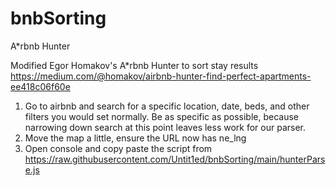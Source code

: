 # bnbSorting
A*rbnb Hunter

Modified Egor Homakov's A*rbnb Hunter to sort stay results
https://medium.com/@homakov/airbnb-hunter-find-perfect-apartments-ee418c06f60e


1. Go to airbnb and search for a specific location, date, beds, and other filters you would set normally. Be as specific as possible, because narrowing down search at this point leaves less work for our parser.
2. Move the map a little, ensure the URL now has ne_lng
3. Open console and copy paste the script from https://raw.githubusercontent.com/Untit1ed/bnbSorting/main/hunterParse.js
